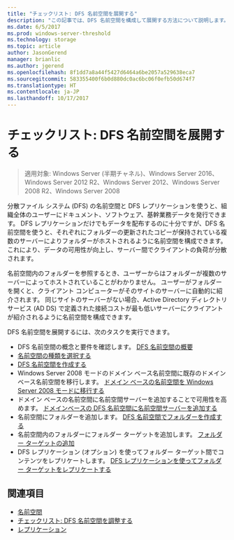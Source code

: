 ```yaml
---
title: "チェックリスト: DFS 名前空間を展開する"
description: "この記事では、DFS 名前空間を構成して展開する方法について説明します。"
ms.date: 6/5/2017
ms.prod: windows-server-threshold
ms.technology: storage
ms.topic: article
author: JasonGerend
manager: brianlic
ms.author: jgerend
ms.openlocfilehash: 8f1dd7a8a44f5427d6464a6be2057a529638eca7
ms.sourcegitcommit: 583355400f6b0d880dc0ac6bc06f0efb50d674f7
ms.translationtype: HT
ms.contentlocale: ja-JP
ms.lasthandoff: 10/17/2017
---
```

# <a name="checklist-deploy-dfs-namespaces"></a>チェックリスト: DFS 名前空間を展開する

> 適用対象: Windows Server (半期チャネル)、Windows Server 2016、Windows Server 2012 R2、Windows Server 2012、Windows Server 2008 R2、Windows Server 2008

分散ファイル システム (DFS) の名前空間と DFS レプリケーションを使うと、組織全体のユーザーにドキュメント、ソフトウェア、基幹業務データを発行できます。 DFS レプリケーションだけでもデータを配布するのに十分ですが、DFS 名前空間を使うと、それぞれにフォルダーの更新されたコピーが保持されている複数のサーバーによりフォルダーがホストされるように名前空間を構成できます。 これにより、データの可用性が向上し、サーバー間でクライアントの負荷が分散されます。

名前空間内のフォルダーを参照するとき、ユーザーからはフォルダーが複数のサーバーによってホストされていることがわかりません。 ユーザーがフォルダーを開くと、クライアント コンピューターがそのサイトのサーバーに自動的に紹介されます。 同じサイトのサーバーがない場合、Active Directory ディレクトリ サービス (AD DS) で定義された接続コストが最も低いサーバーにクライアントが紹介されるように名前空間を構成できます。

DFS 名前空間を展開するには、次のタスクを実行できます。

-   DFS 名前空間の概念と要件を確認します。
[DFS 名前空間の概要](dfs-overview.md)
-   [名前空間の種類を選択する](choose-a-namespace-type.md)
-   [DFS 名前空間を作成する](create-a-dfs-namespace.md) 
-   Windows Server 2008 モードのドメイン ベース名前空間に既存のドメイン ベース名前空間を移行します。 [ドメイン ベースの名前空間を Windows Server 2008 モードに移行する](migrate-a-domain-based-namespace-to-windows-server-2008-mode.md) 
-   ドメイン ベースの名前空間に名前空間サーバーを追加することで可用性を高めます。 [ドメインベースの DFS 名前空間に名前空間サーバーを追加する](add-namespace-servers-to-a-domain-based-dfs-namespace.md)
-   名前空間にフォルダーを追加します。 [DFS 名前空間でフォルダーを作成する](create-a-folder-in-a-dfs-namespace.md)
-   名前空間内のフォルダーにフォルダー ターゲットを追加します。 [フォルダー ターゲットの追加](add-folder-targets.md)
-   DFS レプリケーション (オプション) を使ってフォルダー ターゲット間でコンテンツをレプリケートします。 [DFS レプリケーションを使ってフォルダー ターゲットをレプリケートする](replicate-folder-targets-using-dfs-replication.md)


## <a name="see-also"></a>関連項目

-   [名前空間](https://technet.microsoft.com/library/cc771914(v=ws.11).aspx)
-   [チェックリスト: DFS 名前空間を調整する](checklist-tune-a-dfs-namespace.md)
-   [レプリケーション](https://technet.microsoft.com/library/cc770278(v=ws.11).aspx)


